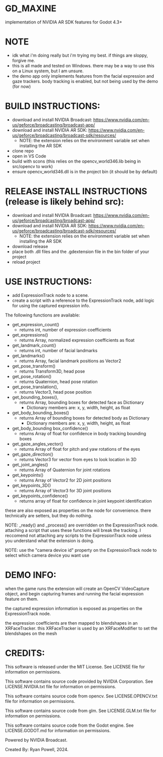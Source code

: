 # GD_MAXINE
implementation of NVIDIA AR SDK features for Godot 4.3+

# NOTE
- idk what i'm doing really but i'm trying my best. if things are sloppy, forgive me.
- this is all made and tested on Windows. there may be a way to use this on a Linux system, but I am unsure.
- the demo app only implements features from the facial expression and gaze trackers. body tracking is enabled, but not being used by the demo (for now)

# BUILD INSTRUCTIONS:
- download and install NVIDIA Broadcast: https://www.nvidia.com/en-us/geforce/broadcasting/broadcast-app/
- download and install NVIDIA AR SDK: https://www.nvidia.com/en-us/geforce/broadcasting/broadcast-sdk/resources/
  - NOTE: the extension relies on the environment variable set when installing the AR SDK
- clone repo
- open in VS Code
- build with scons (this relies on the opencv_world346.lib being in src/opencv to work)
- ensure opencv_world346.dll is in the project bin (it should be by default)

# RELEASE INSTALL INSTRUCTIONS (release is likely behind src):
- download and install NVIDIA Broadcast: https://www.nvidia.com/en-us/geforce/broadcasting/broadcast-app/
- download and install NVIDIA AR SDK: https://www.nvidia.com/en-us/geforce/broadcasting/broadcast-sdk/resources/
  - NOTE: the extension relies on the environment variable set when installing the AR SDK
- download release
- place both .dll files and the .gdextension file in the bin folder of your project
- reload project

# USE INSTRUCTIONS:
- add ExpressionTrack node to a scene.
- create a script with a reference to the ExpressionTrack node, add logic for using the captured expression info.

The following functions are available:
- get_expression_count()
  - returns int, number of expression coefficients
- get_expressions()
  - returns Array, normalized expression coefficients as float
- get_landmark_count()
  - returns int, number of facial landmarks
- get_landmarks()
  - returns Array, facial landmark positions as Vector2
- get_pose_transform()
  - returns Transform3D, head pose
- get_pose_rotation()
  - returns Quaternion, head pose rotation
- get_pose_translation(),
  - returns Vector3, head pose position
- get_bounding_boxes(),
  - returns Array, bounding boxes for detected face as Dictionary
    - Dictionary members are: x, y, width, height, as float
- get_body_bounding_boxes()
  - returns Array of bounding boxes for detected body as Dictionary
    - Dictionary members are: x, y, width, height, as float
- get_body_bounding box_confidence()
  - returns Array of float for confidence in body tracking bounding boxes
- get_gaze_angles_vector()
  - returns Array of float for pitch and yaw rotations of the eyes
- get_gaze_direction()
  - returns Vector3 for vector from eyes to look location in 3D
- get_joint_angles()
  - returns Array of Quaternion for joint rotations
- get_keypoints()
  - returns Array of Vector2 for 2D joint positions
- get_keypoints_3D()
  - returns Array of Vector3 for 3D joint positions
- get_keypoints_confidence()
  - returns array of float for confidence in joint keypoint identification

these are also exposed as properties on the node for convenience. there technically are setters, but they do nothing.

NOTE: _ready() and _process() are overridden on the ExpressionTrack node. attaching a script that uses these functions will break the tracking. I reccomend not attaching any scripts to the ExpressionTrack node unless you understand what the extension is doing.

NOTE: use the "camera device id" property on the ExpressionTrack node to select which camera device you want use

# DEMO INFO:
when the game runs the extension will create an OpenCV VideoCapture object, and begin capturing frames and running the facial expression feature on them.

the captured expression information is exposed as properties on the ExpressionTrack node.

the expression coefficients are then mapped to blendshapes in an XRFaceTracker. this XRFaceTracker is used by an XRFaceModifier to set the blendshapes on the mesh

# CREDITS:
This software is released under the MIT License. See LICENSE file for information on permissions.

This software contains source code provided by NVIDIA Corporation. See LICENSE.NVIDIA.txt file for information on permissions.

This software contains source code from opencv. See LICENSE.OPENCV.txt file for information on permissions.

This software contains source code from glm. See LICENSE.GLM.txt file for information on permissions.

This software contains source code from the Godot engine. See LICENSE.GODOT.md for information on permissions.

Powered by NVIDIA Broadcast.

Created By: Ryan Powell, 2024.
